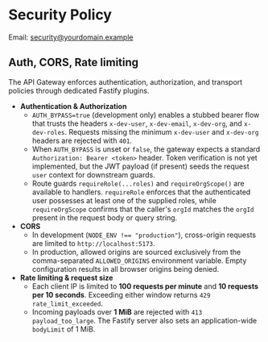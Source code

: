# Security Policy

Email: security@yourdomain.example

## Auth, CORS, Rate limiting

The API Gateway enforces authentication, authorization, and transport policies through dedicated Fastify plugins.

- **Authentication & Authorization**
  - `AUTH_BYPASS=true` (development only) enables a stubbed bearer flow that trusts the headers `x-dev-user`, `x-dev-email`, `x-dev-org`, and `x-dev-roles`. Requests missing the minimum `x-dev-user` and `x-dev-org` headers are rejected with `401`.
  - When `AUTH_BYPASS` is unset or `false`, the gateway expects a standard `Authorization: Bearer <token>` header. Token verification is not yet implemented, but the JWT payload (if present) seeds the request `user` context for downstream guards.
  - Route guards `requireRole(...roles)` and `requireOrgScope()` are available to handlers. `requireRole` enforces that the authenticated user possesses at least one of the supplied roles, while `requireOrgScope` confirms that the caller's `orgId` matches the `orgId` present in the request body or query string.
- **CORS**
  - In development (`NODE_ENV !== "production"`), cross-origin requests are limited to `http://localhost:5173`.
  - In production, allowed origins are sourced exclusively from the comma-separated `ALLOWED_ORIGINS` environment variable. Empty configuration results in all browser origins being denied.
- **Rate limiting & request size**
  - Each client IP is limited to **100 requests per minute** and **10 requests per 10 seconds**. Exceeding either window returns `429 rate_limit_exceeded`.
  - Incoming payloads over **1 MiB** are rejected with `413 payload_too_large`. The Fastify server also sets an application-wide `bodyLimit` of 1 MiB.
